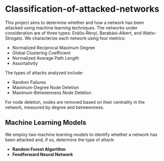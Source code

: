 # Classification-of-attacked-networks

This project aims to determine whether and how a network has been attacked using machine learning techniques. The networks under consideration are of three types: Erdős–Rényi, Barabási–Albert, and Watts–Strogatz. We characterize each network using four metrics:
- Normalized Reciprocal Maximum Degree
- Global Clustering Coefficient
- Normalized Average Path Length
- Assortativity

The types of attacks analyzed include:
- Random Failures
- Maximum-Degree Node Deletion
- Maximum-Betweenness Node Deletion

For node deletion, nodes are removed based on their centrality in the network, measured by degree and betweenness.

## Machine Learning Models
We employ two machine learning models to identify whether a network has been attacked and, if so, determine the type of attack:
- **Random Forest Algorithm**
- **Feedforward Neural Network**
